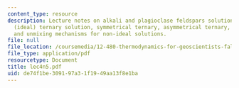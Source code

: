 ```yaml
---
content_type: resource
description: Lecture notes on alkali and plagioclase feldspars solution models, simple
  (ideal) ternary solution, symmetrical ternary, asymmetrical ternary, ternary solutions,
  and unmixing mechanisms for non-ideal solutions.
file: null
file_location: /coursemedia/12-480-thermodynamics-for-geoscientists-fall-2006/de74f1be309197a31f1949aa13f8e1ba_lec4n5.pdf
file_type: application/pdf
resourcetype: Document
title: lec4n5.pdf
uid: de74f1be-3091-97a3-1f19-49aa13f8e1ba
---
```

